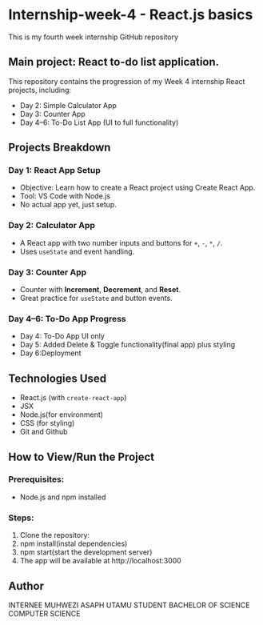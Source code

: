 # Internship-week-4 - React.js basics
This is my fourth week  internship GitHub repository 
## Main project: React to-do list application.
This repository contains the progression of my Week 4 internship React projects, including:
- Day 2: Simple Calculator App
- Day 3: Counter App
- Day 4–6: To-Do List App (UI to full functionality)
## Projects Breakdown
### Day 1: React App Setup
- Objective: Learn how to create a React project using Create React App.
- Tool: VS Code with Node.js
- No actual app yet, just setup.
### Day 2: Calculator App
- A React app with two number inputs and buttons for `+`, `-`, `*`, `/`.
- Uses `useState` and event handling.
### Day 3: Counter App
- Counter with **Increment**, **Decrement**, and **Reset**.
- Great practice for `useState` and button events.
### Day 4–6: To-Do App Progress
- Day 4: To-Do App UI only
- Day 5: Added Delete & Toggle functionality(final app) plus styling
- Day 6:Deployment
## Technologies Used
- React.js (with `create-react-app`)
- JSX
- Node.js(for environment) 
- CSS (for styling)
- Git and Github
## How to View/Run the Project
### Prerequisites:
- Node.js and npm installed
### Steps:
1. Clone the repository:
2. npm install(instal dependencies)
3. npm start(start the development server)
4.  The app will be available at  http://localhost:3000
## Author
INTERNEE MUHWEZI ASAPH
UTAMU STUDENT 
BACHELOR OF SCIENCE COMPUTER SCIENCE

